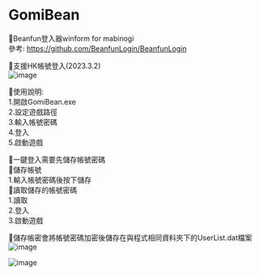 # GomiBean
 
🔶Beanfun登入器winform for mabinogi  
參考: https://github.com/BeanfunLogin/BeanfunLogin  

🔶支援HK帳號登入(2023.3.2)  
![image](https://github.com/andy832255/GomiBean/assets/60883641/0f0fd7bd-4ddc-4cbd-a91b-1c3ae279d1a8)

🔶使用說明:  
1.開啟GomiBean.exe  
2.設定遊戲路徑  
3.輸入帳號密碼  
4.登入  
5.啟動遊戲

🔶一鍵登入需要先儲存帳號密碼  
🔵儲存帳號  
1.輸入帳號密碼後按下儲存  
🔵讀取儲存的帳號密碼  
1.讀取  
2.登入  
3.啟動遊戲

🔶儲存帳密會將帳號密碼加密後儲存在與程式相同資料夾下的UserList.dat檔案![image](https://github.com/andy832255/GomiBean/assets/60883641/3cc382b5-390e-4640-a444-a46a4293f01b)

![image](https://github.com/andy832255/GomiBean/assets/60883641/4eb274c0-5a98-4738-b8b1-ee4cb41b3cac)
